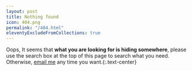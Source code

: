 ```yaml
---
layout: post
title: Nothing found
icon: 404.png
permalink: "/404.html"
eleventyExcludeFromCollections: true
---
```


Oops, It seems that **what you are looking for is hiding somewhere**, please use the search box at the top of this page to search what you need. Otherwise, [email me](mailto:me@dinhanhthi.com) any time you want.{:.text-center}
